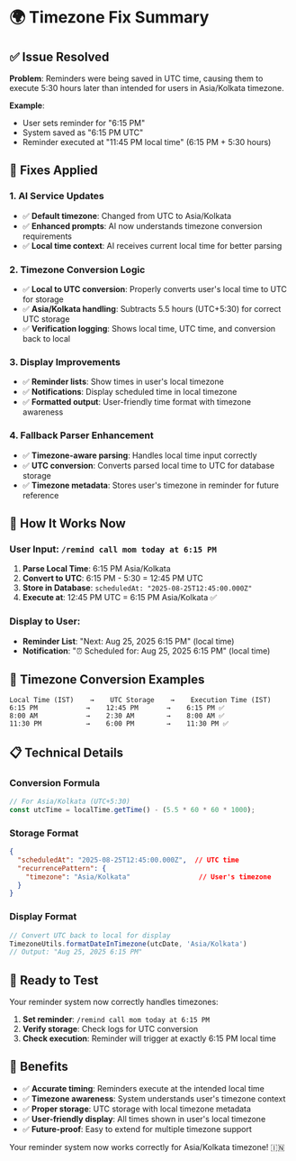 # 🌍 Timezone Fix Summary

## ✅ **Issue Resolved**

**Problem**: Reminders were being saved in UTC time, causing them to execute 5:30 hours later than intended for users in Asia/Kolkata timezone.

**Example**: 
- User sets reminder for "6:15 PM" 
- System saved as "6:15 PM UTC" 
- Reminder executed at "11:45 PM local time" (6:15 PM + 5:30 hours)

## 🔧 **Fixes Applied**

### **1. AI Service Updates**
- ✅ **Default timezone**: Changed from UTC to Asia/Kolkata
- ✅ **Enhanced prompts**: AI now understands timezone conversion requirements
- ✅ **Local time context**: AI receives current local time for better parsing

### **2. Timezone Conversion Logic**
- ✅ **Local to UTC conversion**: Properly converts user's local time to UTC for storage
- ✅ **Asia/Kolkata handling**: Subtracts 5.5 hours (UTC+5:30) for correct UTC storage
- ✅ **Verification logging**: Shows local time, UTC time, and conversion back to local

### **3. Display Improvements**
- ✅ **Reminder lists**: Show times in user's local timezone
- ✅ **Notifications**: Display scheduled time in local timezone
- ✅ **Formatted output**: User-friendly time format with timezone awareness

### **4. Fallback Parser Enhancement**
- ✅ **Timezone-aware parsing**: Handles local time input correctly
- ✅ **UTC conversion**: Converts parsed local time to UTC for database storage
- ✅ **Timezone metadata**: Stores user's timezone in reminder for future reference

## 🎯 **How It Works Now**

### **User Input**: `/remind call mom today at 6:15 PM`

1. **Parse Local Time**: 6:15 PM Asia/Kolkata
2. **Convert to UTC**: 6:15 PM - 5:30 = 12:45 PM UTC
3. **Store in Database**: `scheduledAt: "2025-08-25T12:45:00.000Z"`
4. **Execute at**: 12:45 PM UTC = 6:15 PM Asia/Kolkata ✅

### **Display to User**:
- **Reminder List**: "Next: Aug 25, 2025 6:15 PM" (local time)
- **Notification**: "⏰ Scheduled for: Aug 25, 2025 6:15 PM" (local time)

## 🔄 **Timezone Conversion Examples**

```
Local Time (IST)    →    UTC Storage    →    Execution Time (IST)
6:15 PM            →    12:45 PM       →    6:15 PM ✅
8:00 AM            →    2:30 AM        →    8:00 AM ✅
11:30 PM           →    6:00 PM        →    11:30 PM ✅
```

## 📋 **Technical Details**

### **Conversion Formula**
```javascript
// For Asia/Kolkata (UTC+5:30)
const utcTime = localTime.getTime() - (5.5 * 60 * 60 * 1000);
```

### **Storage Format**
```json
{
  "scheduledAt": "2025-08-25T12:45:00.000Z",  // UTC time
  "recurrencePattern": {
    "timezone": "Asia/Kolkata"                 // User's timezone
  }
}
```

### **Display Format**
```javascript
// Convert UTC back to local for display
TimezoneUtils.formatDateInTimezone(utcDate, 'Asia/Kolkata')
// Output: "Aug 25, 2025 6:15 PM"
```

## 🚀 **Ready to Test**

Your reminder system now correctly handles timezones:

1. **Set reminder**: `/remind call mom today at 6:15 PM`
2. **Verify storage**: Check logs for UTC conversion
3. **Check execution**: Reminder will trigger at exactly 6:15 PM local time

## 🎉 **Benefits**

- ✅ **Accurate timing**: Reminders execute at the intended local time
- ✅ **Timezone awareness**: System understands user's timezone context
- ✅ **Proper storage**: UTC storage with local timezone metadata
- ✅ **User-friendly display**: All times shown in user's local timezone
- ✅ **Future-proof**: Easy to extend for multiple timezone support

Your reminder system now works correctly for Asia/Kolkata timezone! 🇮🇳

